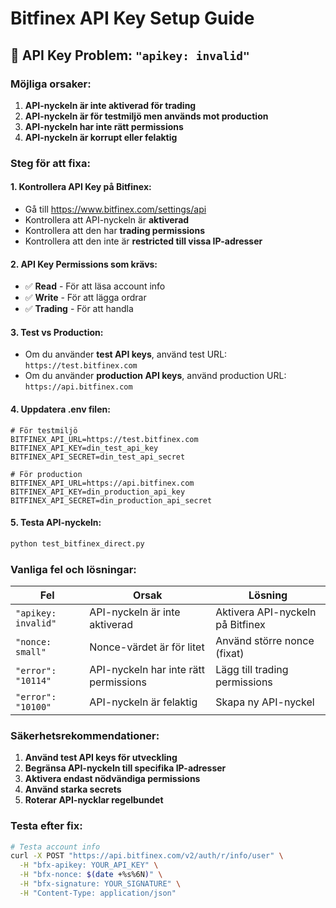 # Bitfinex API Key Setup Guide

## 🔑 **API Key Problem: `"apikey: invalid"`**

### **Möjliga orsaker:**

1. **API-nyckeln är inte aktiverad för trading**
2. **API-nyckeln är för testmiljö men används mot production**
3. **API-nyckeln har inte rätt permissions**
4. **API-nyckeln är korrupt eller felaktig**

### **Steg för att fixa:**

#### **1. Kontrollera API Key på Bitfinex:**
- Gå till https://www.bitfinex.com/settings/api
- Kontrollera att API-nyckeln är **aktiverad**
- Kontrollera att den har **trading permissions**
- Kontrollera att den inte är **restricted till vissa IP-adresser**

#### **2. API Key Permissions som krävs:**
- ✅ **Read** - För att läsa account info
- ✅ **Write** - För att lägga ordrar
- ✅ **Trading** - För att handla

#### **3. Test vs Production:**
- Om du använder **test API keys**, använd test URL: `https://test.bitfinex.com`
- Om du använder **production API keys**, använd production URL: `https://api.bitfinex.com`

#### **4. Uppdatera .env filen:**
```env
# För testmiljö
BITFINEX_API_URL=https://test.bitfinex.com
BITFINEX_API_KEY=din_test_api_key
BITFINEX_API_SECRET=din_test_api_secret

# För production
BITFINEX_API_URL=https://api.bitfinex.com
BITFINEX_API_KEY=din_production_api_key
BITFINEX_API_SECRET=din_production_api_secret
```

#### **5. Testa API-nyckeln:**
```bash
python test_bitfinex_direct.py
```

### **Vanliga fel och lösningar:**

| Fel | Orsak | Lösning |
|-----|-------|---------|
| `"apikey: invalid"` | API-nyckeln är inte aktiverad | Aktivera API-nyckeln på Bitfinex |
| `"nonce: small"` | Nonce-värdet är för litet | Använd större nonce (fixat) |
| `"error": "10114"` | API-nyckeln har inte rätt permissions | Lägg till trading permissions |
| `"error": "10100"` | API-nyckeln är felaktig | Skapa ny API-nyckel |

### **Säkerhetsrekommendationer:**

1. **Använd test API keys för utveckling**
2. **Begränsa API-nyckeln till specifika IP-adresser**
3. **Aktivera endast nödvändiga permissions**
4. **Använd starka secrets**
5. **Roterar API-nycklar regelbundet**

### **Testa efter fix:**

```bash
# Testa account info
curl -X POST "https://api.bitfinex.com/v2/auth/r/info/user" \
  -H "bfx-apikey: YOUR_API_KEY" \
  -H "bfx-nonce: $(date +%s%6N)" \
  -H "bfx-signature: YOUR_SIGNATURE" \
  -H "Content-Type: application/json"
``` 